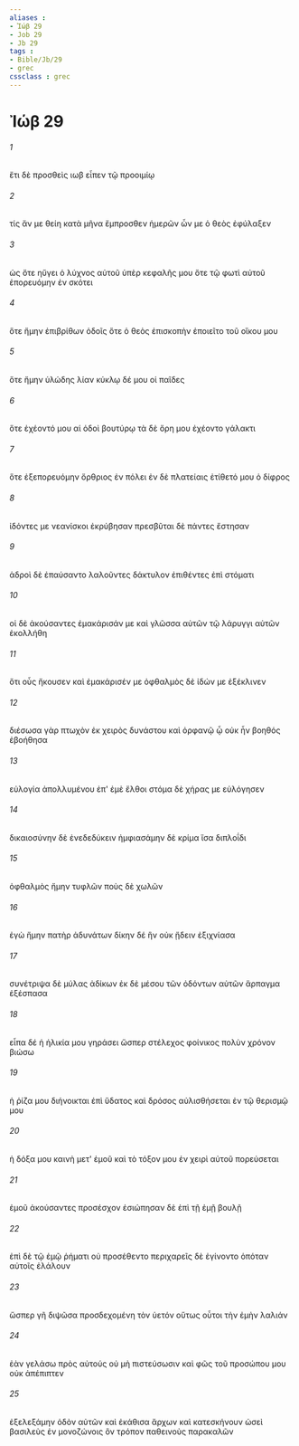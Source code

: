 ```yaml
---
aliases : 
- Ἰώβ 29
- Job 29
- Jb 29
tags : 
- Bible/Jb/29
- grec
cssclass : grec
---
```


# Ἰώβ 29

###### 1
ἔτι δὲ προσθεὶς ιωβ εἶπεν τῷ προοιμίῳ
###### 2
τίς ἄν με θείη κατὰ μῆνα ἔμπροσθεν ἡμερῶν ὧν με ὁ θεὸς ἐφύλαξεν
###### 3
ὡς ὅτε ηὔγει ὁ λύχνος αὐτοῦ ὑπὲρ κεφαλῆς μου ὅτε τῷ φωτὶ αὐτοῦ ἐπορευόμην ἐν σκότει
###### 4
ὅτε ἤμην ἐπιβρίθων ὁδοῖς ὅτε ὁ θεὸς ἐπισκοπὴν ἐποιεῖτο τοῦ οἴκου μου
###### 5
ὅτε ἤμην ὑλώδης λίαν κύκλῳ δέ μου οἱ παῖδες
###### 6
ὅτε ἐχέοντό μου αἱ ὁδοὶ βουτύρῳ τὰ δὲ ὄρη μου ἐχέοντο γάλακτι
###### 7
ὅτε ἐξεπορευόμην ὄρθριος ἐν πόλει ἐν δὲ πλατείαις ἐτίθετό μου ὁ δίφρος
###### 8
ἰδόντες με νεανίσκοι ἐκρύβησαν πρεσβῦται δὲ πάντες ἔστησαν
###### 9
ἁδροὶ δὲ ἐπαύσαντο λαλοῦντες δάκτυλον ἐπιθέντες ἐπὶ στόματι
###### 10
οἱ δὲ ἀκούσαντες ἐμακάρισάν με καὶ γλῶσσα αὐτῶν τῷ λάρυγγι αὐτῶν ἐκολλήθη
###### 11
ὅτι οὖς ἤκουσεν καὶ ἐμακάρισέν με ὀφθαλμὸς δὲ ἰδών με ἐξέκλινεν
###### 12
διέσωσα γὰρ πτωχὸν ἐκ χειρὸς δυνάστου καὶ ὀρφανῷ ᾧ οὐκ ἦν βοηθός ἐβοήθησα
###### 13
εὐλογία ἀπολλυμένου ἐπ' ἐμὲ ἔλθοι στόμα δὲ χήρας με εὐλόγησεν
###### 14
δικαιοσύνην δὲ ἐνεδεδύκειν ἠμφιασάμην δὲ κρίμα ἴσα διπλοΐδι
###### 15
ὀφθαλμὸς ἤμην τυφλῶν ποὺς δὲ χωλῶν
###### 16
ἐγὼ ἤμην πατὴρ ἀδυνάτων δίκην δέ ἣν οὐκ ᾔδειν ἐξιχνίασα
###### 17
συνέτριψα δὲ μύλας ἀδίκων ἐκ δὲ μέσου τῶν ὀδόντων αὐτῶν ἅρπαγμα ἐξέσπασα
###### 18
εἶπα δέ ἡ ἡλικία μου γηράσει ὥσπερ στέλεχος φοίνικος πολὺν χρόνον βιώσω
###### 19
ἡ ῥίζα μου διήνοικται ἐπὶ ὕδατος καὶ δρόσος αὐλισθήσεται ἐν τῷ θερισμῷ μου
###### 20
ἡ δόξα μου καινὴ μετ' ἐμοῦ καὶ τὸ τόξον μου ἐν χειρὶ αὐτοῦ πορεύσεται
###### 21
ἐμοῦ ἀκούσαντες προσέσχον ἐσιώπησαν δὲ ἐπὶ τῇ ἐμῇ βουλῇ
###### 22
ἐπὶ δὲ τῷ ἐμῷ ῥήματι οὐ προσέθεντο περιχαρεῖς δὲ ἐγίνοντο ὁπόταν αὐτοῖς ἐλάλουν
###### 23
ὥσπερ γῆ διψῶσα προσδεχομένη τὸν ὑετόν οὕτως οὗτοι τὴν ἐμὴν λαλιάν
###### 24
ἐὰν γελάσω πρὸς αὐτούς οὐ μὴ πιστεύσωσιν καὶ φῶς τοῦ προσώπου μου οὐκ ἀπέπιπτεν
###### 25
ἐξελεξάμην ὁδὸν αὐτῶν καὶ ἐκάθισα ἄρχων καὶ κατεσκήνουν ὡσεὶ βασιλεὺς ἐν μονοζώνοις ὃν τρόπον παθεινοὺς παρακαλῶν
